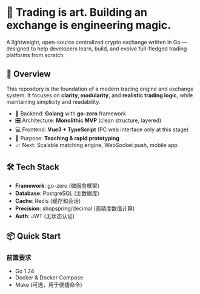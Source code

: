 # 🧠 Trading is art. Building an exchange is engineering magic.

A lightweight, open-source centralized crypto exchange written in Go — designed to help developers learn, build, and evolve full-fledged trading platforms from scratch.

## 🚀 Overview

This repository is the foundation of a modern trading engine and exchange system. It focuses on **clarity, modularity**, and **realistic trading logic**, while maintaining simplicity and readability.

- 🔧 Backend: **Golang** with **go-zero** framework
- 🎛 Architecture: **Monolithic MVP** (clean structure, layered)
- 💻 Frontend: **Vue3 + TypeScript** (PC web interface only at this stage)
- 🧪 Purpose: **Teaching & rapid prototyping**
- 📈 Next: Scalable matching engine, WebSocket push, mobile app

## 🛠 Tech Stack

- **Framework**: go-zero (微服务框架)
- **Database**: PostgreSQL (主数据库)
- **Cache**: Redis (缓存和会话)
- **Precision**: shopspring/decimal (高精度数值计算)
- **Auth**: JWT (无状态认证)

## 📦 Quick Start

### 前置要求

- Go 1.24
- Docker & Docker Compose
- Make (可选，用于便捷命令)
